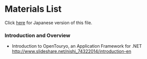 # Materials List
Click [here](../ja-JP/README.md) for Japanese version of this file.

### Introduction and Overview
- Introduction to OpenTouryo, an Application Framework for .NET  
http://www.slideshare.net/nishi_74322014/introduction-en
